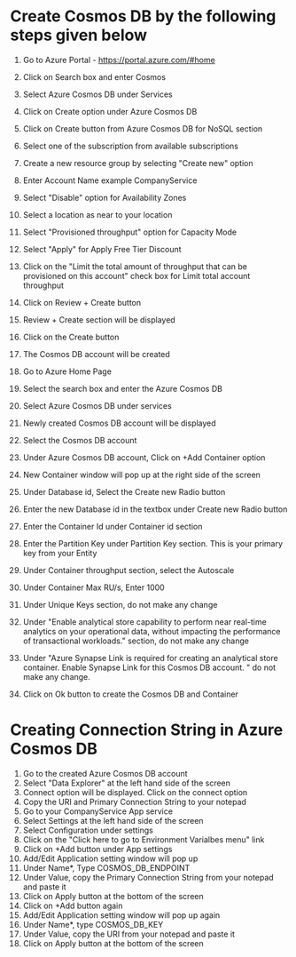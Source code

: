 # Create Cosmos DB by the following steps given below

1. Go to Azure Portal - https://portal.azure.com/#home
2. Click on Search box and enter Cosmos
3. Select Azure Cosmos DB under Services
4. Click on Create option under Azure Cosmos DB
5. Click on Create button from Azure Cosmos DB for NoSQL section
6. Select one of the subscription from available subscriptions
7. Create a new resource group by selecting "Create new" option
8. Enter Account Name example CompanyService
9. Select "Disable" option for Availability Zones
10. Select a location as near to your location
11. Select "Provisioned throughput" option for Capacity Mode
12. Select "Apply" for Apply Free Tier Discount
13. Click on the "Limit the total amount of throughput that can be provisioned on this account" check box for Limit total account throughput
14. Click on Review + Create button
15. Review + Create section will be displayed
16. Click on the Create button
17. The Cosmos DB account will be created

1. Go to Azure Home Page
2. Select the search box and enter the Azure Cosmos DB
3. Select Azure Cosmos DB under services
4. Newly created Cosmos DB account will be displayed
5. Select the Cosmos DB account
6. Under Azure Cosmos DB account, Click on +Add Container option
7. New Container window will pop up at the right side of the screen
8. Under Database id, Select the Create new Radio button
9. Enter the new Database id in the textbox under Create new Radio button 
10. Enter the Container Id under Container id section
11. Enter the Partition Key under Partition Key section. This is your primary key from your Entity
12. Under Container throughput section, select the Autoscale
13. Under Container Max RU/s, Enter 1000
14. Under Unique Keys section, do not make any change
15. Under "Enable analytical store capability to perform near real-time analytics on your operational data, without impacting the performance of transactional workloads." section, do not make any change
16. Under "Azure Synapse Link is required for creating an analytical store container. Enable Synapse Link for this Cosmos DB account. " do not make any change.
17. Click on Ok button to create the Cosmos DB and Container

 # Creating Connection String in Azure Cosmos DB
 1. Go to the created Azure Cosmos DB account
 2. Select "Data Explorer" at the left hand side of the screen
 3. Connect option will be displayed. Click on the connect option
 4. Copy the URI and Primary Connection String to your notepad
 5. Go to your CompanyService App service
 6. Select Settings at the left hand side of the screen
 7. Select Configuration under settings
 8. Click on the "Click here to go to Environment Varialbes menu" link
 9. Click on +Add button under App settings
 10.  Add/Edit Application setting window will pop up
 11.  Under Name*, Type COSMOS_DB_ENDPOINT
 12.  Under Value, copy the Primary Connection String from your notepad and paste it
 13.  Click on Apply button at the bottom of the screen
 14.  Click on +Add button again
 15.  Add/Edit Application setting window will pop up again
 16.  Under Name*, type COSMOS_DB_KEY
 17.  Under Value, copy the URI from your notepad and paste it
 18.  Click on Apply button at the bottom of the screen

